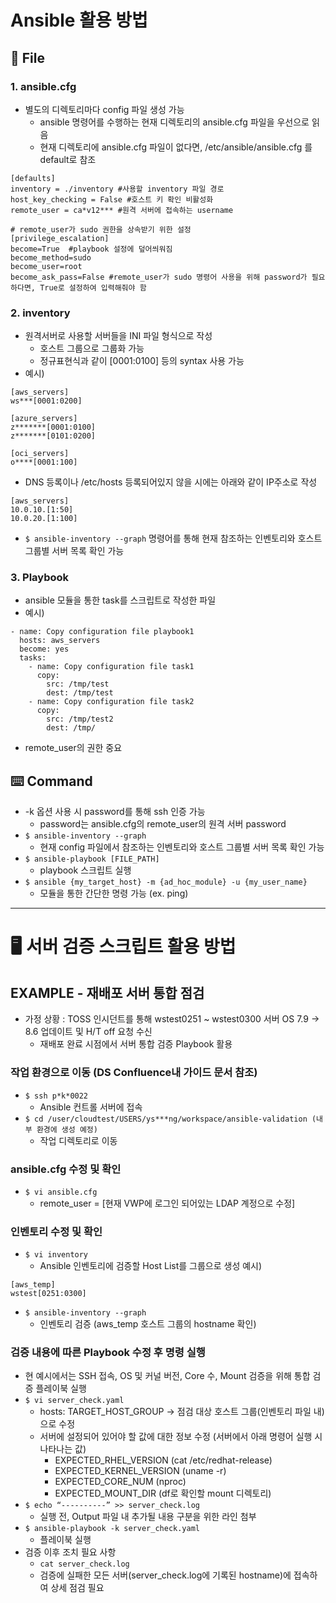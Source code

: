 # Ansible 활용 방법

## 📝 File

### 1. ansible.cfg
* 별도의 디렉토리마다 config 파일 생성 가능
  * ansible 명령어를 수행하는 현재 디렉토리의 ansible.cfg 파일을 우선으로 읽음
  * 현재 디렉토리에 ansible.cfg 파일이 없다면, /etc/ansible/ansible.cfg 를 default로 참조
```
[defaults]
inventory = ./inventory #사용할 inventory 파일 경로
host_key_checking = False #호스트 키 확인 비활성화
remote_user = ca*v12*** #원격 서버에 접속하는 username

# remote_user가 sudo 권한을 상속받기 위한 설정
[privilege_escalation]
become=True  #playbook 설정에 덮어씌워짐
become_method=sudo
become_user=root
become_ask_pass=False #remote_user가 sudo 명령어 사용을 위해 password가 필요하다면, True로 설정하여 입력해줘야 함
```


### 2. inventory
* 원격서버로 사용할 서버들을 INI 파일 형식으로 작성
  * 호스트 그룹으로 그룹화 가능
  * 정규표현식과 같이 [0001:0100] 등의 syntax 사용 가능
* 예시)
```
[aws_servers]
ws***[0001:0200]

[azure_servers]
z*******[0001:0100]
z*******[0101:0200]

[oci_servers]
o****[0001:100]
```
* DNS 등록이나 /etc/hosts 등록되어있지 않을 시에는 아래와 같이 IP주소로 작성
```
[aws_servers]
10.0.10.[1:50]
10.0.20.[1:100]
```
* ```$ ansible-inventory --graph``` 명령어를 통해 현재 참조하는 인벤토리와 호스트 그룹별 서버 목록 확인 가능

### 3. Playbook
* ansible 모듈을 통한 task를 스크립트로 작성한 파일
* 예시)
```
- name: Copy configuration file playbook1
  hosts: aws_servers
  become: yes
  tasks:
    - name: Copy configuration file task1
      copy:
        src: /tmp/test
        dest: /tmp/test
    - name: Copy configuration file task2
      copy:
        src: /tmp/test2
        dest: /tmp/
```
  * remote_user의 권한 중요

## ⌨️ Command
* -k 옵션 사용 시 password를 통해 ssh 인증 가능
  * password는 ansible.cfg의 remote_user의 원격 서버 password
* ```$ ansible-inventory --graph```
  * 현재 config 파일에서 참조하는 인벤토리와 호스트 그룹별 서버 목록 확인 가능
* ```$ ansible-playbook [FILE_PATH]```
  * playbook 스크립트 실행
* ```$ ansible {my_target_host} -m {ad_hoc_module} -u {my_user_name} ```
  * 모듈을 통한 간단한 명령 가능 (ex. ping)
---

# 🖥️ 서버 검증 스크립트 활용 방법

## EXAMPLE - 재배포 서버 통합 점검
* 가정 상황 : TOSS 인시던트를 통해 wstest0251 ~ wstest0300 서버 OS 7.9 → 8.6 업데이트 및 H/T off 요청 수신
  * 재배포 완료 시점에서 서버 통합 검증 Playbook 활용

### 작업 환경으로 이동 (DS Confluence내 가이드 문서 참조)
* ```$ ssh p*k*0022```
  * Ansible 컨트롤 서버에 접속
* ```$ cd /user/cloudtest/USERS/ys***ng/workspace/ansible-validation (내부 환경에 생성 예정)```
  * 작업 디렉토리로 이동

### ansible.cfg 수정 및 확인
* ```$ vi ansible.cfg```
  * remote_user = [현재 VWP에 로그인 되어있는 LDAP 계정으로 수정]

### 인벤토리 수정 및 확인
* ```$ vi inventory```
  * Ansible 인벤토리에 검증할 Host List를 그룹으로 생성
예시)
```
[aws_temp]
wstest[0251:0300]
```
* ```$ ansible-inventory --graph```
  * 인벤토리 검증 (aws_temp 호스트 그룹의 hostname 확인)

### 검증 내용에 따른 Playbook 수정 후 명령 실행
* 현 예시에서는 SSH 접속, OS 및 커널 버전, Core 수, Mount 검증을 위해 통합 검증 플레이북 실행
* ```$ vi server_check.yaml```
  * hosts: TARGET_HOST_GROUP -> 점검 대상 호스트 그룹(인벤토리 파일 내)으로 수정
  * 서버에 설정되어 있어야 할 값에 대한 정보 수정 (서버에서 아래 명령어 실행 시 나타나는 값)
    * EXPECTED_RHEL_VERSION (cat /etc/redhat-release)
    * EXPECTED_KERNEL_VERSION (uname -r)
    * EXPECTED_CORE_NUM (nproc)
    * EXPECTED_MOUNT_DIR (df로 확인할 mount 디렉토리)
* ```$ echo “----------” >> server_check.log```
  * 실행 전, Output 파일 내 추가될 내용 구분을 위한 라인 첨부
* ```$ ansible-playbook -k server_check.yaml```
  * 플레이북 실행
* 검증 이후 조치 필요 사항
  * ```cat server_check.log```
  * 검증에 실패한 모든 서버(server_check.log에 기록된 hostname)에 접속하여 상세 점검 필요

